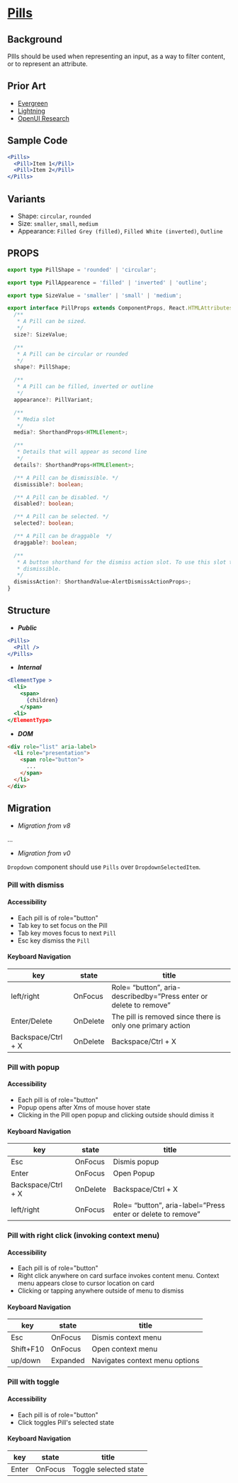 # [Pills]()

## Background

PIlls should be used when representing an input, as a way to filter content, or to represent an attribute.

## Prior Art

- [Evergreen](https://evergreen.segment.com/components/badge-and-pill/)
- [Lightning](https://www.lightningdesignsystem.com/components/pills/)
- [OpenUI Research]()

## Sample Code

```jsx
<Pills>
  <Pill>Item 1</Pill>
  <Pill>Item 2</Pill>
</Pills>
```

## Variants

- Shape: `circular`, `rounded`
- Size: `smaller`, `small`, `medium`
- Appearance: `Filled Grey (filled)`, `Filled White (inverted)`, `Outline`

## PROPS

```typescript
export type PillShape = 'rounded' | 'circular';

export type PillAppearence = 'filled' | 'inverted' | 'outline';

export type SizeValue = 'smaller' | 'small' | 'medium';

export interface PillProps extends ComponentProps, React.HTMLAttributes<HTMLElement> {
  /**
   * A Pill can be sized.
   */
  size?: SizeValue;

  /**
   * A Pill can be circular or rounded
   */
  shape?: PillShape;

  /**
   * A Pill can be filled, inverted or outline
   */
  appearance?: PillVariant;

  /**
   * Media slot
   */
  media?: ShorthandProps<HTMLElement>;

  /**
   * Details that will appear as second line
   */
  details?: ShorthandProps<HTMLElement>;

  /** A Pill can be dismissible. */
  dismissible?: boolean;

  /** A Pill can be disabled. */
  disabled?: boolean;

  /** A Pill can be selected. */
  selected?: boolean;

  /** A Pill can be draggable  */
  draggable?: boolean;

  /**
   * A button shorthand for the dismiss action slot. To use this slot the pill should be
   * dismissible.
   */
  dismissAction?: ShorthandValue<AlertDismissActionProps>;
}
```

## Structure

- _**Public**_

```jsx
<Pills>
  <Pill />
</Pills>
```

- _**Internal**_

```jsx
<ElementType >
  <li>
    <span>
      {children}
    </span>
  <li>
</ElementType>
```

- _**DOM**_

```html
<div role="list" aria-label>
  <li role="presentation">
    <span role="button">
      ...
    </span>
  </li>
</div>
```

## Migration

- _Migration from v8_

...

- _Migration from v0_

`Dropdown` component should use `Pills` over `DropdownSelectedItem`.

### Pill with dismiss

#### Accessibility

- Each pill is of role="button"
- Tab key to set focus on the Pill
- Tab key moves focus to next `Pill`
- Esc key dismiss the `Pill`

#### Keyboard Navigation

| key                | state    | title                                                              |
| ------------------ | -------- | ------------------------------------------------------------------ |
| left/right         | OnFocus  | Role= “button”, aria-describedby=”Press enter or delete to remove” |
| Enter/Delete       | OnDelete | The pill is removed since there is only one primary action         |
| Backspace/Ctrl + X | OnDelete | Backspace/Ctrl + X                                                 |

### Pill with popup

#### Accessibility

- Each pill is of role="button"
- Popup opens after Xms of mouse hover state
- Clicking in the Pill open popup and clicking outside should dimiss it

#### Keyboard Navigation

| key                | state    | title                                                              |
| ------------------ | -------- | ------------------------------------------------------------------ |
| Esc                | OnFocus  | Dismis popup                                                       |
| Enter              | OnFocus  | Open Popup                                                         |
| Backspace/Ctrl + X | OnDelete | Backspace/Ctrl + X                                                 |
| left/right         | OnFocus  | Role= “button”, aria-label=”Press enter or delete to remove” |

### Pill with right click (invoking context menu)

#### Accessibility

- Each pill is of role="button"
- Right click anywhere on card surface invokes content menu. Context menu appears close to cursor location on card
- Clicking or tapping anywhere outside of menu to dismiss

#### Keyboard Navigation

| key       | state    | title                          |
| --------- | -------- | ------------------------------ |
| Esc       | OnFocus  | Dismis context menu            |
| Shift+F10 | OnFocus  | Open context menu              |
| up/down   | Expanded | Navigates context menu options |

### Pill with toggle

#### Accessibility

- Each pill is of role="button"
- Click toggles Pill's selected state

#### Keyboard Navigation

| key   | state   | title                 |
| ----- | ------- | --------------------- |
| Enter | OnFocus | Toggle selected state |
